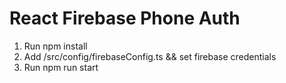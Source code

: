 # React Firebase Phone Auth

1. Run npm install
2. Add /src/config/firebaseConfig.ts && set firebase credentials
3. Run npm run start
